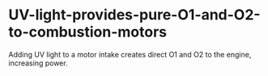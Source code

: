 # UV-light-provides-pure-O1-and-O2-to-combustion-motors
Adding UV light to a motor intake creates direct O1 and O2 to the engine, increasing power.
